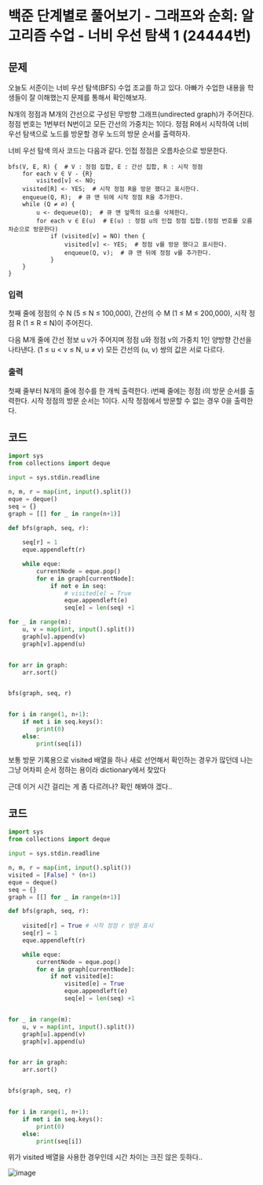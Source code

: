 # 백준 단계별로 풀어보기 - 그래프와 순회: 알고리즘 수업 - 너비 우선 탐색 1 (24444번)
## 문제
오늘도 서준이는 너비 우선 탐색(BFS) 수업 조교를 하고 있다. 아빠가 수업한 내용을 학생들이 잘 이해했는지 문제를 통해서 확인해보자.

N개의 정점과 M개의 간선으로 구성된 무방향 그래프(undirected graph)가 주어진다. 정점 번호는 1번부터 N번이고 모든 간선의 가중치는 1이다. 정점 R에서 시작하여 너비 우선 탐색으로 노드를 방문할 경우 노드의 방문 순서를 출력하자.

너비 우선 탐색 의사 코드는 다음과 같다. 인접 정점은 오름차순으로 방문한다.

```
bfs(V, E, R) {  # V : 정점 집합, E : 간선 집합, R : 시작 정점
    for each v ∈ V - {R}
        visited[v] <- NO;
    visited[R] <- YES;  # 시작 정점 R을 방문 했다고 표시한다.
    enqueue(Q, R);  # 큐 맨 뒤에 시작 정점 R을 추가한다.
    while (Q ≠ ∅) {
        u <- dequeue(Q);  # 큐 맨 앞쪽의 요소를 삭제한다.
        for each v ∈ E(u)  # E(u) : 정점 u의 인접 정점 집합.(정점 번호를 오름차순으로 방문한다)
            if (visited[v] = NO) then {
                visited[v] <- YES;  # 정점 v를 방문 했다고 표시한다.
                enqueue(Q, v);  # 큐 맨 뒤에 정점 v를 추가한다.
            }
    }
}
```

### 입력
첫째 줄에 정점의 수 N (5 ≤ N ≤ 100,000), 간선의 수 M (1 ≤ M ≤ 200,000), 시작 정점 R (1 ≤ R ≤ N)이 주어진다.

다음 M개 줄에 간선 정보 u v가 주어지며 정점 u와 정점 v의 가중치 1인 양방향 간선을 나타낸다. (1 ≤ u < v ≤ N, u ≠ v) 모든 간선의 (u, v) 쌍의 값은 서로 다르다.

### 출력
첫째 줄부터 N개의 줄에 정수를 한 개씩 출력한다. i번째 줄에는 정점 i의 방문 순서를 출력한다. 시작 정점의 방문 순서는 1이다. 시작 정점에서 방문할 수 없는 경우 0을 출력한다.


## 코드

```python
import sys
from collections import deque

input = sys.stdin.readline

n, m, r = map(int, input().split())
eque = deque()
seq = {}
graph = [[] for _ in range(n+1)]

def bfs(graph, seq, r):
    
    seq[r] = 1
    eque.appendleft(r)

    while eque:
        currentNode = eque.pop()
        for e in graph[currentNode]:
            if not e in seq:
                # visited[e] = True
                eque.appendleft(e)
                seq[e] = len(seq) +1

for _ in range(m):
    u, v = map(int, input().split())
    graph[u].append(v)
    graph[v].append(u)


for arr in graph:
    arr.sort()


bfs(graph, seq, r)


for i in range(1, n+1):
    if not i in seq.keys():
        print(0)
    else:
        print(seq[i])
```


보통 방문 기록용으로 visited 배열을 하나 새로 선언해서 확인하는 경우가 많던데 나는 그냥 어차피 순서 정하는 용이라 dictionary에서 찾았다

근데 이거 시간 걸리는 게 좀 다르려나? 확인 해봐야 겠다..


## 코드
```python
import sys
from collections import deque

input = sys.stdin.readline

n, m, r = map(int, input().split())
visited = [False] * (n+1)
eque = deque()
seq = {}
graph = [[] for _ in range(n+1)]

def bfs(graph, seq, r):
    
    visited[r] = True # 시작 정점 r 방문 표시  
    seq[r] = 1
    eque.appendleft(r)

    while eque:
        currentNode = eque.pop()
        for e in graph[currentNode]:
            if not visited[e]:
                visited[e] = True
                eque.appendleft(e)
                seq[e] = len(seq) +1


for _ in range(m):
    u, v = map(int, input().split())
    graph[u].append(v)
    graph[v].append(u)


for arr in graph:
    arr.sort()


bfs(graph, seq, r)


for i in range(1, n+1):
    if not i in seq.keys():
        print(0)
    else:
        print(seq[i])
```

위가 visited 배열을 사용한 경우인데 시간 차이는 크진 않은 듯하다..


![image](https://user-images.githubusercontent.com/55172514/201310380-344de19c-0bb6-4e38-a714-dc1b01fc5c9e.png)



